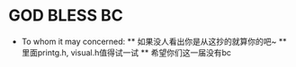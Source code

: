 # GOD BLESS BC
* To whom it may concerned:
** 如果没人看出你是从这抄的就算你的吧~
** 里面printg.h, visual.h值得试一试
** 希望你们这一届没有bc
